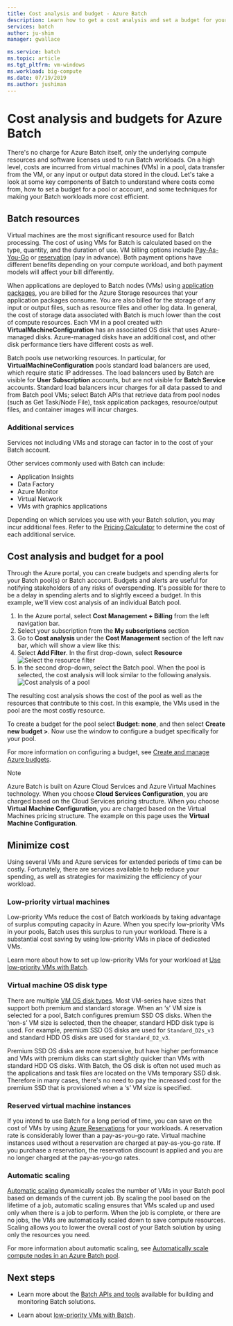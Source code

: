 ```yaml
---
title: Cost analysis and budget - Azure Batch
description: Learn how to get a cost analysis and set a budget for your Batch workload.
services: batch
author: ju-shim
manager: gwallace

ms.service: batch
ms.topic: article
ms.tgt_pltfrm: vm-windows
ms.workload: big-compute
ms.date: 07/19/2019
ms.author: jushiman
---
```


# Cost analysis and budgets for Azure Batch

There's no charge for Azure Batch itself, only the underlying compute resources and software licenses used to run Batch workloads. On a high level, costs are incurred from virtual machines (VMs) in a pool, data transfer from the VM, or any input or output data stored in the cloud. Let's take a look at some key components of Batch to understand where costs come from, how to set a budget for a pool or account, and some techniques for making your Batch workloads more cost efficient.

## Batch resources

Virtual machines are the most significant resource used for Batch processing. The cost of using VMs for Batch is calculated based on the type, quantity, and the duration of use. VM billing options include [Pay-As-You-Go](https://azure.microsoft.com/offers/ms-azr-0003p/) or [reservation](../cost-management-billing/reservations/save-compute-costs-reservations.md) (pay in advance). Both payment options have different benefits depending on your compute workload, and both payment models will affect your bill differently.

When applications are deployed to Batch nodes (VMs) using [application packages](batch-application-packages.md), you are billed for the Azure Storage resources that your application packages consume. You are also billed for the storage of any input or output files, such as resource files and other log data. In general, the cost of storage data associated with Batch is much lower than the cost of compute resources. Each VM in a pool created with **VirtualMachineConfiguration** has an associated OS disk that uses Azure-managed disks. Azure-managed disks have an additional cost, and other disk performance tiers have different costs as well.

Batch pools use networking resources. In particular, for **VirtualMachineConfiguration** pools standard load balancers are used, which require static IP addresses. The load balancers used by Batch are visible for **User Subscription** accounts, but are not visible for **Batch Service** accounts. Standard load balancers incur charges for all data passed to and from Batch pool VMs; select Batch APIs that retrieve data from pool nodes (such as Get Task/Node File), task application packages, resource/output files, and container images will incur charges.

### Additional services

Services not including VMs and storage can factor in to the cost of your Batch account.

Other services commonly used with Batch can include:

- Application Insights
- Data Factory
- Azure Monitor
- Virtual Network
- VMs with graphics applications

Depending on which services you use with your Batch solution, you may incur additional fees. Refer to the [Pricing Calculator](https://azure.microsoft.com/pricing/calculator/) to determine the cost of each additional service.

## Cost analysis and budget for a pool

Through the Azure portal, you can create budgets and spending alerts for your Batch pool(s) or Batch account. Budgets and alerts are useful for notifying stakeholders of any risks of overspending. It's possible for there to be a delay in spending alerts and to slightly exceed a budget. In this example, we'll view cost analysis of an individual Batch pool.

1. In the Azure portal, select **Cost Management + Billing** from the left navigation bar.
1. Select your subscription from the **My subscriptions** section
1. Go to **Cost analysis** under the **Cost Management** section of the left nav bar, which will show a view like this:
1. Select **Add Filter**. In the first drop-down, select **Resource**
    ![Select the resource filter](./media/batch-budget/resource-filter.png)
1. In the second drop-down, select the Batch pool. When the pool is selected, the cost analysis will look similar to the following analysis.
    ![Cost analysis of a pool](./media/batch-budget/pool-cost-analysis.png)

The resulting cost analysis shows the cost of the pool as well as the resources that contribute to this cost. In this example, the VMs used in the pool are the most costly resource.

To create a budget for the pool select **Budget: none**, and then select **Create new budget >**. Now use the window to configure a budget specifically for your pool.

For more information on configuring a budget, see [Create and manage Azure budgets](../cost-management-billing/costs/tutorial-acm-create-budgets.md).

> [!NOTE]
> Azure Batch is built on Azure Cloud Services and Azure Virtual Machines technology. When you choose **Cloud Services Configuration**, you are charged based on the Cloud Services pricing structure. When you choose **Virtual Machine Configuration**, you are charged based on the Virtual Machines pricing structure. The example on this page uses the **Virtual Machine Configuration**.

## Minimize cost

Using several VMs and Azure services for extended periods of time can be costly. Fortunately, there are services available to help reduce your spending, as well as strategies for maximizing the efficiency of your workload.

### Low-priority virtual machines

Low-priority VMs reduce the cost of Batch workloads by taking advantage of surplus computing capacity in Azure. When you specify low-priority VMs in your pools, Batch uses this surplus to run your workload. There is a substantial cost saving by using low-priority VMs in place of dedicated VMs.

Learn more about how to set up low-priority VMs for your workload at [Use low-priority VMs with Batch](batch-low-pri-vms.md).

### Virtual machine OS disk type

There are multiple [VM OS disk types](../virtual-machines/windows/disks-types.md). Most VM-series have sizes that support both premium and standard storage. When an ‘s’ VM size is selected for a pool, Batch configures premium SSD OS disks. When the ‘non-s’ VM size is selected, then the cheaper, standard HDD disk type is used. For example, premium SSD OS disks are used for `Standard_D2s_v3` and standard HDD OS disks are used for `Standard_D2_v3`.

Premium SSD OS disks are more expensive, but have higher performance and VMs with premium disks can start slightly quicker than VMs with standard HDD OS disks. With Batch, the OS disk is often not used much as the applications and task files are located on the VMs temporary SSD disk. Therefore in many cases, there's no need to pay the increased cost for the premium SSD that is provisioned when a ‘s’ VM size is specified.

### Reserved virtual machine instances

If you intend to use Batch for a long period of time, you can save on the cost of VMs by using [Azure Reservations](../cost-management-billing/reservations/save-compute-costs-reservations.md) for your workloads. A reservation rate is considerably lower than a pay-as-you-go rate. Virtual machine instances used without a reservation are charged at pay-as-you-go rate. If you purchase a reservation, the reservation discount is applied and you are no longer charged at the pay-as-you-go rates.

### Automatic scaling

[Automatic scaling](batch-automatic-scaling.md) dynamically scales the number of VMs in your Batch pool based on demands of the current job. By scaling the pool based on the lifetime of a job, automatic scaling ensures that VMs scaled up and used only when there is a job to perform. When the job is complete, or there are no jobs, the VMs are automatically scaled down to save compute resources. Scaling allows you to lower the overall cost of your Batch solution by using only the resources you need.

For more information about automatic scaling, see [Automatically scale compute nodes in an Azure Batch pool](batch-automatic-scaling.md).

## Next steps

- Learn more about the [Batch APIs and tools](batch-apis-tools.md) available for building and monitoring Batch solutions.  

- Learn about [low-priority VMs with Batch](batch-low-pri-vms.md).
